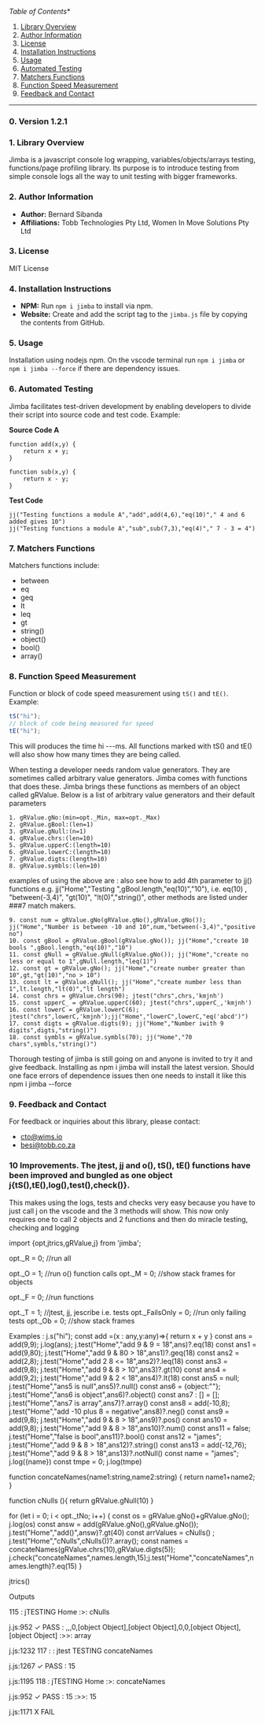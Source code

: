 *Table of Contents**
1. [Library Overview](#library-overview)
2. [Author Information](#author-information)
3. [License](#license)
4. [Installation Instructions](#installation-instructions)
5. [Usage](#usage)
6. [Automated Testing](#automated-testing)
7. [Matchers Functions](#matchers-functions)
8. [Function Speed Measurement](#function-speed-measurement)
9. [Feedback and Contact](#feedback-and-contact)
---
### 0. Version 1.2.1

### 1. Library Overview
Jimba is a javascript console log wrapping, variables/objects/arrays testing, functions/page profiling library. Its purpose is to introduce testing from simple console logs all the way to unit testing with bigger frameworks.

### 2. Author Information
- **Author:** Bernard Sibanda
- **Affiliations:** Tobb Technologies Pty Ltd, Women In Move Solutions Pty Ltd

### 3. License
MIT License

### 4. Installation Instructions
- **NPM:** Run `npm i jimba` to install via npm.
- **Website:** Create and add the script tag to the `jimba.js` file by copying the contents from GitHub.

### 5. Usage
Installation using nodejs npm. On the vscode terminal run `npm i jimba` or `npm i jimba --force` if there are dependency issues.

### 6. Automated Testing
Jimba facilitates test-driven development by enabling developers to divide their script into source code and test code. Example:

**Source Code A**
```
function add(x,y) {
    return x + y;
}

function sub(x,y) {
    return x - y;
}
```
**Test Code**
```
jj("Testing functions a module A","add",add(4,6),"eq(10)"," 4 and 6 added gives 10")
jj("Testing functions a module A","sub",sub(7,3),"eq(4)"," 7 - 3 = 4")
```
### 7. Matchers Functions
Matchers functions include:
- between
- eq
- geq
- lt
- leq
- gt
- string()
- object()
- bool()
- array()
  
### 8. Function Speed Measurement
Function or block of code speed measurement using `tS()` and `tE()`. Example:

```javascript
tS("hi");
// block of code being measured for speed
tE("hi");
```
This will produces the time hi ---ms. All functions marked with tS() and tE() will also show how many times they are being called.

When testing a developer needs random value generators. They are sometimes called arbitrary value generators. 
Jimba comes with functions that does these. Jimba brings these functions as members of an object called gRValue.
Below is a list of arbitrary value generators and their default parameters
```
1. gRValue.gNo:(min=opt._Min, max=opt._Max)
2. gRValue.gBool:(len=1)
3. gRValue.gNull:(n=1)
4. gRValue.chrs:(len=10)
5. gRValue.upperC:(length=10)
6. gRValue.lowerC:(length=10)
7. gRValue.digts:(length=10)
8. gRValue.symbls:(len=10)
```
examples of using the above are : also see how to add 4th parameter to jj() functions e.g. jj("Home","Testing ",gBool.length,"eq(10)","10"), i.e. eq(10)
, "between(-3,4)", "gt(10)", "lt(0)","string()", other methods are listed under ###7 match makers.
```
9. const num = gRValue.gNo(gRValue.gNo(),gRValue.gNo()); jj("Home","Number is between -10 and 10",num,"between(-3,4)","positive no")
10. const gBool = gRValue.gBool(gRValue.gNo()); jj("Home","create 10 bools ",gBool.length,"eq(10)","10")   
11. const gNull = gRValue.gNull(gRValue.gNo()); jj("Home","create no less or equal to 1",gNull.length,"leq(1)")
12. const gt = gRValue.gNo(); jj("Home","create number greater than 10",gt,"gt(10)","no > 10")
13. const lt = gRValue.gNull(); jj("Home","create number less than 1",lt.length,"lt(0)","lt length")  
14. const chrs = gRValue.chrs(90); jtest("chrs",chrs,'kmjnh')
15. const upperC_ = gRValue.upperC(60); jtest("chrs",upperC_,'kmjnh')
16. const lowerC = gRValue.lowerC(6); jtest("chrs",lowerC,'kmjnh');jj("Home","lowerC",lowerC,"eq('abcd')")
17. const digts = gRValue.digts(9); jj("Home","Number iwith 9 digits",digts,"string()")
18. const symbls = gRValue.symbls(70); jj("Home","70 chars",symbls,"string()")
```
Thorough testing of jimba is still going on and anyone is invited to try it and give feedback. Installing as npm i jimba will install the latest version. Should one face errors of dependence issues then one needs to install it like this npm i jimba --force

### 9. Feedback and Contact
For feedback or inquiries about this library, please contact:
- cto@wims.io
- besi@tobb.co.za

### 10 Improvements. The jtest, jj and o(), tS(), tE() functions have been improved and bungled as one object j{tS(),tE(),log(),test(),check()}. 
This makes using the logs, tests and checks very easy because you have to just call j on the vscode and the 3 methods will show.
This now only requires one to call 2 objects and 2 functions and then do miracle testing, checking and logging

import {opt,jtrics,gRValue,j} from 'jimba';

  opt._R = 0;           //run all

  opt._O = 1;           //run o() function calls
  opt._M = 0;           //show stack frames for objects

  opt._F = 0;           //run functions

  opt._T = 1;           //jtest, jj, jescribe i.e. tests
  opt._FailsOnly = 0;   //run only failing tests
  opt._Ob = 0;          //show stack frames

  Examples :
   j.s("hi");
   const add =(x : any,y:any)=>{
    return x + y
  }
  const ans = add(9,9);
  j.log(ans);
  j.test("Home","add 9 & 9 = 18",ans)?.eq(18)
  const ans1 = add(9,80);
  j.test("Home","add 9 & 80 > 18",ans1)?.geq(18)
  const ans2 = add(2,8);
   j.test("Home","add 2 8  <= 18",ans2)?.leq(18)
  const ans3 = add(9,8);
  j.test("Home","add 9 & 8 > 10",ans3)?.gt(10)
   const ans4 = add(9,2);
  j.test("Home","add 9 & 2 < 18",ans4)?.lt(18)
  const ans5 = null;
  j.test("Home","ans5 is null",ans5)?.null()
  const ans6 = {object:""};  
  j.test("Home","ans6 is object",ans6)?.object()
  const ans7 : [] = [];
  j.test("Home","ans7 is array",ans7)?.array()
  const ans8 = add(-10,8);
  j.test("Home","add -10 plus 8 = negative",ans8)?.neg()
  const ans9 = add(9,8);
  j.test("Home","add 9 & 8 > 18",ans9)?.pos()
  const ans10 = add(9,8);
  j.test("Home","add 9 & 8 > 18",ans10)?.num()
  const ans11 = false;
  j.test("Home","false is bool",ans11)?.bool()
  const ans12 = "james";
  j.test("Home","add 9 & 8 > 18",ans12)?.string()
  const ans13 = add(-12,76);
  j.test("Home","add 9 & 8 > 18",ans13)?.notNull()
  const name = "james"; j.log({name})
  const tmpe = 0; j.log(tmpe)

  function concateNames(name1:string,name2:string) {
    return name1+name2;
  }

  function cNulls (){
    return gRValue.gNull(10)
  } 
  
  for (let i = 0; i < opt._tNo; i++) {
    const os = gRValue.gNo()+gRValue.gNo();                         j.log(os)
    const answ = add(gRValue.gNo(),gRValue.gNo());                  j.test("Home","add()",answ)?.gt(40)
    const arrValues = cNulls() ;                                    j.test("Home","cNulls",cNulls())?.array();
    const names = concateNames(gRValue.chrs(10),gRValue.digts(5));  j.check("concateNames",names.length,15);j.test("Home","concateNames",names.length)?.eq(15)
  }
   
 jtrics()

 Outputs

 115 : jTESTING Home :>: cNulls

j.js:952 ✓ PASS : ,,,0,[object Object],[object Object],0,0,[object Object],[object Object] :>>: array

j.js:1232 117 :  : jtest TESTING concateNames

j.js:1267 ✓ PASS : 15

j.js:1195 118 : jTESTING Home :>: concateNames

j.js:952 ✓ PASS : 15 :>>: 15

j.js:1171 X FAIL 


